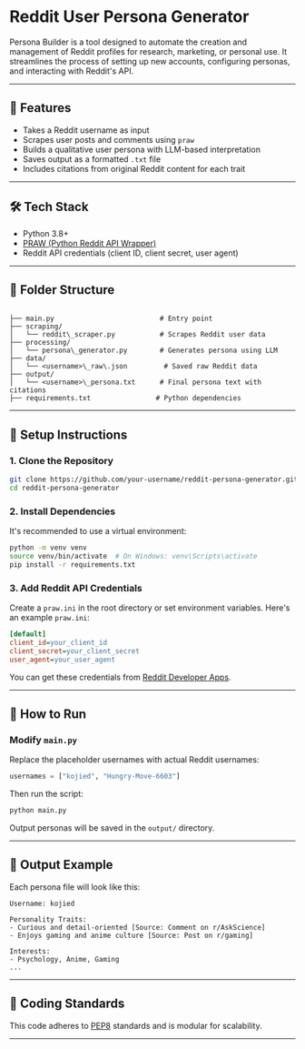 # Reddit User Persona Generator

Persona Builder is a tool designed to automate the creation and management of Reddit profiles for research, marketing, or personal use. It streamlines the process of setting up new accounts, configuring personas, and interacting with Reddit's API.

---

## 📌 Features

- Takes a Reddit username as input
- Scrapes user posts and comments using `praw`
- Builds a qualitative user persona with LLM-based interpretation
- Saves output as a formatted `.txt` file
- Includes citations from original Reddit content for each trait

---

## 🛠️ Tech Stack

- Python 3.8+
- [PRAW (Python Reddit API Wrapper)](https://praw.readthedocs.io/)
- Reddit API credentials (client ID, client secret, user agent)
---

## 📁 Folder Structure

```

├── main.py                          # Entry point
├── scraping/
│   └── reddit\_scraper.py           # Scrapes Reddit user data
├── processing/
│   └── persona\_generator.py        # Generates persona using LLM
├── data/
│   └── <username>\_raw\.json         # Saved raw Reddit data
├── output/
│   └── <username>\_persona.txt      # Final persona text with citations
├── requirements.txt                # Python dependencies

````

---

## 🚀 Setup Instructions

### 1. Clone the Repository

```bash
git clone https://github.com/your-username/reddit-persona-generator.git
cd reddit-persona-generator
````

### 2. Install Dependencies

It's recommended to use a virtual environment:

```bash
python -m venv venv
source venv/bin/activate  # On Windows: venv\Scripts\activate
pip install -r requirements.txt
```

### 3. Add Reddit API Credentials

Create a `praw.ini` in the root directory or set environment variables. Here's an example `praw.ini`:

```ini
[default]
client_id=your_client_id
client_secret=your_client_secret
user_agent=your_user_agent
```

You can get these credentials from [Reddit Developer Apps](https://www.reddit.com/prefs/apps).

---

## 🧪 How to Run

### Modify `main.py`

Replace the placeholder usernames with actual Reddit usernames:

```python
usernames = ["kojied", "Hungry-Move-6603"]
```

Then run the script:

```bash
python main.py
```

Output personas will be saved in the `output/` directory.

---

## 📄 Output Example

Each persona file will look like this:

```
Username: kojied

Personality Traits:
- Curious and detail-oriented [Source: Comment on r/AskScience]
- Enjoys gaming and anime culture [Source: Post on r/gaming]

Interests:
- Psychology, Anime, Gaming
...

```

---

## 🧼 Coding Standards

This code adheres to [PEP8](https://peps.python.org/pep-0008/) standards and is modular for scalability.

---


